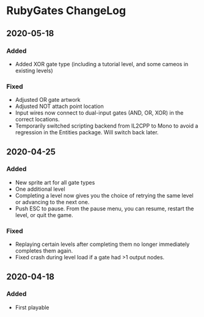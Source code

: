 # RubyGates ChangeLog

## 2020-05-18

### Added
* Added XOR gate type (including a tutorial level, and some cameos in existing levels)

### Fixed
* Adjusted OR gate artwork
* Adjusted NOT attach point location
* Input wires now connect to dual-input gates (AND, OR, XOR) in the correct locations.
* Temporarily switched scripting backend from IL2CPP to Mono to avoid a regression in the Entities package. Will switch back later.

## 2020-04-25

### Added
* New sprite art for all gate types
* One additional level
* Completing a level now gives you the choice of retrying the same level or advancing to the next one.
* Push ESC to pause. From the pause menu, you can resume, restart the level, or quit the game.

### Fixed
* Replaying certain levels after completing them no longer immediately completes them again.
* Fixed crash during level load if a gate had >1 output nodes.

## 2020-04-18

### Added
* First playable